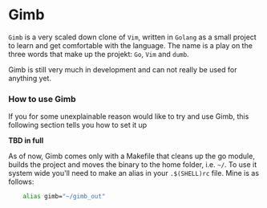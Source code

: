 # Gimb
```Gimb``` is a very scaled down clone of ```Vim```, written in ```Golang``` as a small project to learn and get comfortable with the language.
The name is a play on the three words that make up the projekt: ```Go```, ```Vim``` and ```dumb```.  

Gimb is still very much in development and can not really be used for anything yet.

### How to use Gimb
If you for some unexplainable reason would like to try and use Gimb, this following section tells you how to set it up  

**TBD in full**  

As of now, Gimb comes only with a Makefile that cleans up the go module, builds the project and moves the binary to the home folder, i.e. ```~/```. 
To use it system wide you'll need to make an alias in your ```.$(SHELL)rc``` file. Mine is as follows:
```Bash
    alias gimb="~/gimb_out"
```
